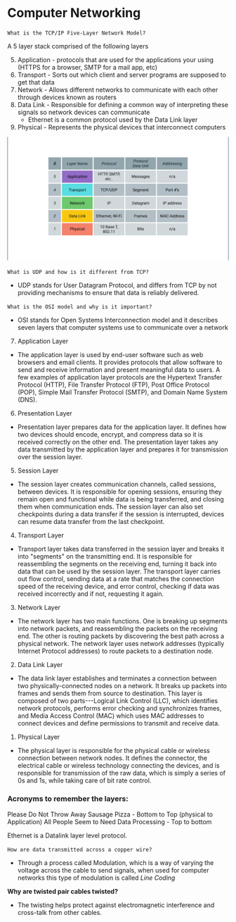 # Computer Networking

`What is the TCP/IP Five-Layer Network Model?`

A 5 layer stack comprised of the following layers

5. Application - protocols that are used for the applications your using
   (HTTPS for a browser, SMTP for a mail app, etc)
4. Transport - Sorts out which client and server programs are supposed
   to get that data
3. Network - Allows different networks to communicate with each other
   through devices known as routers
2. Data Link - Responsible for defining a common way of interpreting
   these signals so network devices can communicate
    * Ethernet is a common protocol used by the Data Link layer
1. Physical - Represents the physical devices that interconnect
   computers

![TCP/IP Network Model](fiveLayerModel.png)

`What is UDP and how is it different from TCP?`

* UDP stands for User Datagram Protocol, and differs from TCP by not providing mechanisms to ensure that data is reliably delivered.

`What is the OSI model and why is it important?`

* OSI stands for Open Systems Interconnection model and it describes
  seven layers that computer systems use to communicate over a network

7. Application Layer
  * The application layer is used by end-user software such as web
    browsers and email clients. It provides protocols that allow
    software to send and receive information and present meaningful data
    to users. A few examples of application layer protocols are the
    Hypertext Transfer Protocol (HTTP), File Transfer Protocol (FTP),
    Post Office Protocol (POP), Simple Mail Transfer Protocol (SMTP),
    and Domain Name System (DNS).

6. Presentation Layer
  * Presentation layer prepares data for the application layer. It defines how two devices should encode, encrypt, and compress data so it is received correctly on the other end. The presentation layer takes any data transmitted by the application layer and prepares it for transmission over the session layer.

5. Session Layer
  * The session layer creates communication channels, called sessions, between devices. It is responsible for opening sessions, ensuring they remain open and functional while data is being transferred, and closing them when communication ends. The session layer can also set checkpoints during a data transfer if the session is interrupted, devices can resume data transfer from the last checkpoint.

4. Transport Layer
  * Transport layer takes data transferred in the session layer and breaks it into "segments" on the transmitting end. It is responsible for reassembling the segments on the receiving end, turning it back into data that can be used by the session layer. The transport layer carries out flow control, sending data at a rate that matches the connection speed of the receiving device, and error control, checking if data was received incorrectly and if not, requesting it again.

3. Network Layer
  * The network layer has two main functions. One is breaking up segments into network packets, and reassembling the packets on the receiving end. The other is routing packets by discovering the best path across a physical network. The network layer uses network addresses (typically Internet Protocol addresses) to route packets to a destination node.

2. Data Link Layer
  * The data link layer establishes and terminates a connection between two physically-connected nodes on a network. It breaks up packets into frames and sends them from source to destination. This layer is composed of two parts---Logical Link Control (LLC), which identifies network protocols, performs error checking and synchronizes frames, and Media Access Control (MAC) which uses MAC addresses to connect devices and define permissions to transmit and receive data.

1. Physical Layer
  * The physical layer is responsible for the physical cable or wireless connection between network nodes. It defines the connector, the electrical cable or wireless technology connecting the devices, and is responsible for transmission of the raw data, which is simply a series of 0s and 1s, while taking care of bit rate control.

### Acronyms to remember the layers:
Please Do Not Throw Away Sausage Pizza - Bottom to Top (physical to Application)
All People Seem to Need Data Processing - Top to bottom

Ethernet is a Datalink layer level protocol.

`How are data transmitted across a copper wire?`
* Through a process called Modulation, which is a way of varying the
  voltage across the cable to send signals, when used for computer
  networks this type of modulation is called *Line Coding*

**Why are twisted pair cables twisted?**
* The twisting helps protect against electromagnetic interference and
  cross-talk from other cables. 

